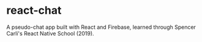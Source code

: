 # react-chat
A pseudo-chat app built with React and Firebase, learned through Spencer Carli's React Native School (2019).
